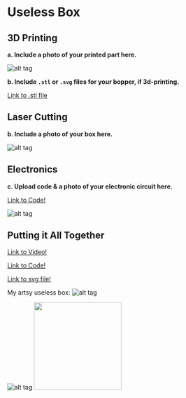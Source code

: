 # Useless Box

## 3D Printing

**a. Include a photo of your printed part here.**

![alt tag](https://github.com/wario123/IDD-Fa18-Lab5/blob/master/IMG_7452.jpg)

**b. Include `.stl` or `.svg` files for your bopper, if 3d-printing.**

[Link to .stl file](https://github.com/wario123/IDD-Fa18-Lab5/blob/master/HXT900Mount.stl)

## Laser Cutting

**b. Include a photo of your box here.**

![alt tag](https://github.com/wario123/IDD-Fa18-Lab5/blob/master/IMG_7453.jpg)

## Electronics

**c. Upload code & a photo of your electronic circuit here.**

[Link to Code!](https://github.com/wario123/IDD-Fa18-Lab5/blob/master/Bopper_code.ino)

![alt tag](https://github.com/wario123/IDD-Fa18-Lab5/blob/master/IMG_7465.jpg)

## Putting it All Together

[Link to Video!](https://www.youtube.com/watch?v=wnKFT_CZDQ4&feature=youtu.be)

[Link to Code!](https://github.com/wario123/IDD-Fa18-Lab5/blob/master/Bopper_code.ino)

[Link to svg file!](https://github.com/wario123/IDD-Fa18-Lab5/blob/master/blopper1_prototype1svg.svg)

My artsy useless box:
![alt tag](https://github.com/wario123/IDD-Fa18-Lab5/blob/master/IMG_7464.jpg)

![alt tag](https://github.com/wario123/IDD-Fa18-Lab5/blob/master/Screen%20Shot%202018-10-10%20at%206.30.13%20PM.png)
<img src="https://github.com/wario123/IDD-Fa18-Lab5/blob/master/Screen%20Shot%202018-10-10%20at%206.30.13%20PM.png" alt=""  width="200" height="200" />



